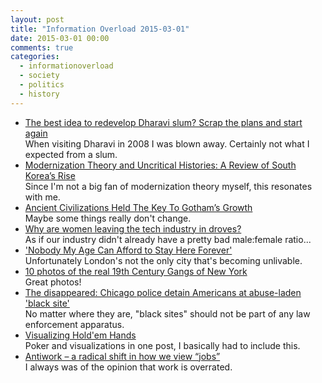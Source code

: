 ```yaml
---
layout: post
title: "Information Overload 2015-03-01"
date: 2015-03-01 00:00
comments: true
categories:
  - informationoverload
  - society
  - politics
  - history
---
```

* [The best idea to redevelop Dharavi slum? Scrap the plans and start again](http://www.theguardian.com/cities/2015/feb/18/best-ideas-redevelop-dharavi-slum-developers-india)<br>
When visiting Dharavi in 2008 I was blown away. Certainly not what I expected from a slum.
* [Modernization Theory and Uncritical Histories: A Review of South Korea’s Rise](http://thediplomat.com/2015/02/modernization-theory-and-uncritical-histories-a-review-of-south-koreas-rise/)<br>
Since I'm not a big fan of modernization theory myself, this resonates with me.
* [Ancient Civilizations Held The Key To Gotham’s Growth](http://www.vocativ.com/culture/science/aztecs-werent-different-average-new-yorker/)<br>
Maybe some things really don't change.
* [Why are women leaving the tech industry in droves?](http://www.latimes.com/business/la-fi-women-tech-20150222-story.html#page=1)<br>
As if our industry didn't already have a pretty bad male:female ratio...
* ['Nobody My Age Can Afford to Stay Here Forever'](http://www.citylab.com/housing/2015/02/nobody-my-age-can-afford-to-stay-here-forever/385852/)<br>
Unfortunately London's not the only city that's becoming unlivable.
* [10 photos of the real 19th Century Gangs of New York](http://www.historyanswers.co.uk/people-politics/10-photos-of-the-real-19th-century-gangs-of-new-york/)<br>
Great photos!
* [The disappeared: Chicago police detain Americans at abuse-laden 'black site'](http://www.theguardian.com/us-news/2015/feb/24/chicago-police-detain-americans-black-site)<br>
No matter where they are, "black sites" should not be part of any law enforcement apparatus. 
* [Visualizing Hold'em Hands](http://chrisbeaumont.org/holdem_odds/)<br>
Poker and visualizations in one post, I basically had to include this.
* [Antiwork – a radical shift in how we view “jobs”](https://contributoria.com/issue/2014-12/543d1c2487628e9a6500001b)<br>
I always was of the opinion that work is overrated.
